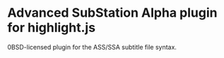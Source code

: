 # Advanced SubStation Alpha plugin for highlight.js

0BSD-licensed plugin for the ASS/SSA subtitle file syntax.
